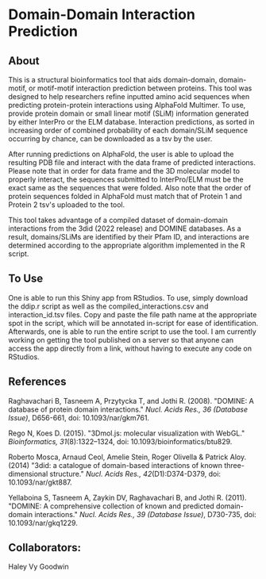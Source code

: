 # Domain-Domain Interaction Prediction
## About
This is a structural bioinformatics tool that aids domain-domain, domain-motif, or motif-motif interaction prediction between proteins. This tool was designed to help researchers refine inputted amino acid sequences when predicting protein-protein interactions using AlphaFold Multimer. To use, provide protein domain or small linear motif (SLiM) information generated by either InterPro or the ELM database. Interaction predictions, as sorted in increasing order of combined probability of each domain/SLiM sequence occurring by chance, can be downloaded as a tsv by the user. 

After running predictions on AlphaFold, the user is able to upload the resulting PDB file and interact with the data frame of predicted interactions. Please note that in order for data frame and the 3D molecular model to properly interact, the sequences submitted to InterPro/ELM must be the exact same as the sequences that were folded. Also note that the order of protein sequences folded in AlphaFold must match that of Protein 1 and Protein 2 tsv's uploaded to the tool. 

This tool takes advantage of a compiled dataset of domain-domain interactions from the 3did (2022 release) and DOMINE databases. As a result, domains/SLiMs are identified by their Pfam ID, and interactions are determined according to the appropriate algorithm implemented in the R script.

## To Use
One is able to run this Shiny app from RStudios. To use, simply download the ddip.r script as well as the compiled_interactions.csv and interaction_id.tsv files. Copy and paste the file path name at the appropriate spot in the script, which will be annotated in-script for ease of identification. Afterwards, one is able to run the entire script to use the tool. I am currently working on getting the tool published on a server so that anyone can access the app directly from a link, without having to execute any code on RStudios.

## References
Raghavachari B, Tasneem A, Przytycka T, and Jothi R. (2008). "DOMINE: A database of protein domain interactions." _Nucl. Acids Res., 36 (Database Issue)_, D656-661, doi: 10.1093/nar/gkm761.

Rego N, Koes D. (2015). "3Dmol.js: molecular visualization with WebGL." _Bioinformatics, 31_(8):1322–1324, doi: 10.1093/bioinformatics/btu829.

Roberto Mosca, Arnaud Ceol, Amelie Stein, Roger Olivella & Patrick Aloy. (2014) "3did: a catalogue of domain-based interactions of known three-dimensional structure." _Nucl. Acids Res., 42_(D1):D374-D379, doi: 10.1093/nar/gkt887.

Yellaboina S, Tasneem A, Zaykin DV, Raghavachari B, and Jothi R. (2011). "DOMINE: A comprehensive collection of known and predicted domain-domain interactions." _Nucl. Acids Res., 39 (Database Issue)_, D730-735, doi: 10.1093/nar/gkq1229.

## Collaborators:
Haley Vy Goodwin
